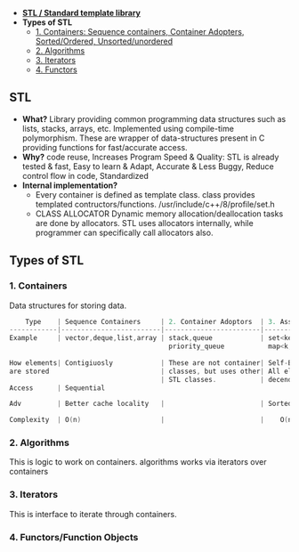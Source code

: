 - **[STL / Standard template library](#stl)**
- **Types of STL**
  - [1. Containers: Sequence containers, Container Adopters, Sorted/Ordered, Unsorted/unordered](#con)
  - [2. Algorithms](#algo)
  - [3. Iterators](#itr)
  - [4. Functors](#func)

<a name=stl></a>
## STL
- **What?** Library providing common programming data structures such as lists, stacks, arrays, etc. Implemented using compile-time polymorphism. These are wrapper of data-structures present in C providing functions for fast/accurate access. 
- **Why?** code reuse, Increases Program Speed & Quality: STL is already tested & fast, Easy to learn & Adapt, Accurate & Less Buggy, Reduce control flow in code, Standardized
- **Internal implementation?** 
  - Every container is defined as template class. class provides templated contructors/functions. /usr/include/c++/8/profile/set.h
  - CLASS ALLOCATOR Dynamic memory allocation/deallocation tasks are done by allocators. STL uses allocators internally, while programmer can specifically call allocators also.

## Types of STL
<a name=con></a>
### 1. Containers
Data structures for storing data. 
```c
    Type    | Sequence Containers     | 2. Container Adoptors  | 3. Associative (Sorted/Ordered) | 4. Associative (unsorted/unordered)
------------|-------------------------|------------------------|---------------------------------|---------------
Example     | vector,deque,list,array | stack,queue            | set<key>, multiset<key>         | unordered_set<key>, unordered_multiset<key>
                                        priority_queue           map<k,v>, multimap<k,v>         | unordered_map<k,v>, unordered_multimap<k,v>
                                        
How elements| Contigiuosly            | These are not container| Self-Balanced BST (RBT)         | Hash Table
are stored                            | classes, but uses other| All elements are in ascending or|
                                      | STL classes.           | decending order. 
Access      | Sequential

Adv         | Better cache locality   |                        | Sorted elements                  | Insert, search, delete = O(1)

Complexity  | O(n)                    |                        |    O(nlogn)//All cases           |  Best:O(1), Worst:O(n)
```

<a name=algo></a>
### 2. Algorithms
This is logic to work on containers. algorithms works via iterators over containers

<a name=itr></a>
### 3. Iterators
This is interface to iterate through containers.

<a name=func></a>
### 4. Functors/Function Objects
